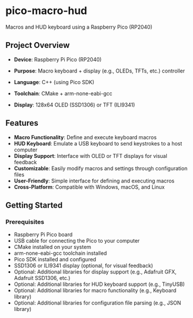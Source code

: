 # pico-macro-hud

Macros and HUD keyboard using a Raspberry Pico (RP2040)

## Project Overview

- **Device**: Raspberry Pi Pico (RP2040)

- **Purpose**: Macro keyboard + display (e.g., OLEDs, TFTs, etc.) controller

- **Language**: C++ (using Pico SDK)

- **Toolchain**: CMake + arm-none-eabi-gcc

- **Display**: 128x64 OLED (SSD1306) or TFT (ILI9341)

## Features

- **Macro Functionality**: Define and execute keyboard macros
- **HUD Keyboard**: Emulate a USB keyboard to send keystrokes to a host computer
- **Display Support**: Interface with OLED or TFT displays for visual feedback
- **Customizable**: Easily modify macros and settings through configuration files
- **User-Friendly**: Simple interface for defining and executing macros
- **Cross-Platform**: Compatible with Windows, macOS, and Linux

## Getting Started

### Prerequisites

- Raspberry Pi Pico board
- USB cable for connecting the Pico to your computer
- CMake installed on your system
- arm-none-eabi-gcc toolchain installed
- Pico SDK installed and configured
- SSD1306 or ILI9341 display (optional, for visual feedback)
- Optional: Additional libraries for display support (e.g., Adafruit GFX, Adafruit SSD1306, etc.)
- Optional: Additional libraries for HUD keyboard support (e.g., TinyUSB)
- Optional: Additional libraries for macro functionality (e.g., Keyboard library)
- Optional: Additional libraries for configuration file parsing (e.g., JSON library)

